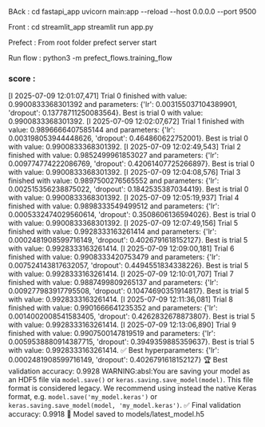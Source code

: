 BAck : 
cd fastapi_app
uvicorn main:app --reload --host 0.0.0.0 --port 9500

Front : 
cd streamlit_app
streamlit run app.py

Prefect : 
From root folder
prefect server start

Run flow :
python3 -m prefect_flows.training_flow


### score :

[I 2025-07-09 12:01:07,471] Trial 0 finished with value: 0.9900833368301392 and parameters: {'lr': 0.003155037104389901, 'dropout': 0.13778711250083564}. Best is trial 0 with value: 0.9900833368301392.
[I 2025-07-09 12:02:07,672] Trial 1 finished with value: 0.9896666407585144 and parameters: {'lr': 0.003198053944448626, 'dropout': 0.464860622752001}. Best is trial 0 with value: 0.9900833368301392.
[I 2025-07-09 12:02:49,543] Trial 2 finished with value: 0.9852499961853027 and parameters: {'lr': 0.009774774222086769, 'dropout': 0.42061407725266897}. Best is trial 0 with value: 0.9900833368301392.
[I 2025-07-09 12:04:08,576] Trial 3 finished with value: 0.9897500276565552 and parameters: {'lr': 0.002515356238875022, 'dropout': 0.1842535387034419}. Best is trial 0 with value: 0.9900833368301392.
[I 2025-07-09 12:05:19,937] Trial 4 finished with value: 0.9898333549499512 and parameters: {'lr': 0.0005332474029560614, 'dropout': 0.3508606136594026}. Best is trial 0 with value: 0.9900833368301392.
[I 2025-07-09 12:07:49,156] Trial 5 finished with value: 0.9928333163261414 and parameters: {'lr': 0.0002481908599716149, 'dropout': 0.4026791618152127}. Best is trial 5 with value: 0.9928333163261414.
[I 2025-07-09 12:09:00,181] Trial 6 finished with value: 0.9908333420753479 and parameters: {'lr': 0.007524143817632057, 'dropout': 0.4494551834338226}. Best is trial 5 with value: 0.9928333163261414.
[I 2025-07-09 12:10:01,707] Trial 7 finished with value: 0.9887499809265137 and parameters: {'lr': 0.009277983917795508, 'dropout': 0.10474690351914817}. Best is trial 5 with value: 0.9928333163261414.
[I 2025-07-09 12:11:36,081] Trial 8 finished with value: 0.9901666641235352 and parameters: {'lr': 0.0014002008541583405, 'dropout': 0.4262832678873807}. Best is trial 5 with value: 0.9928333163261414.
[I 2025-07-09 12:13:06,890] Trial 9 finished with value: 0.9907500147819519 and parameters: {'lr': 0.0059538880914387715, 'dropout': 0.3949359885359637}. Best is trial 5 with value: 0.9928333163261414.
✅ Best hyperparameters: {'lr': 0.0002481908599716149, 'dropout': 0.4026791618152127}
🏆 Best validation accuracy: 0.9928
WARNING:absl:You are saving your model as an HDF5 file via `model.save()` or `keras.saving.save_model(model)`. This file format is considered legacy. We recommend using instead the native Keras format, e.g. `model.save('my_model.keras')` or `keras.saving.save_model(model, 'my_model.keras')`. 
✅ Final validation accuracy: 0.9918
💾 Model saved to models/latest_model.h5